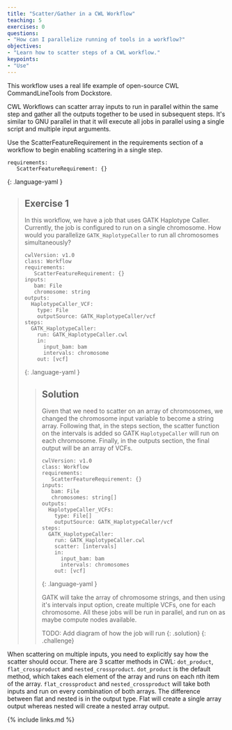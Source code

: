 ```yaml
---
title: "Scatter/Gather in a CWL Workflow"
teaching: 5
exercises: 0
questions:
- "How can I parallelize running of tools in a workflow?"
objectives:
- "Learn how to scatter steps of a CWL workflow."
keypoints:
- "Use"
---
```

This workflow uses a real life example of open-source CWL CommandLineTools from Dockstore.

CWL Workflows can scatter array inputs to run in parallel within the same step and gather all the outputs together to be used in subsequent steps. It's similar to GNU parallel in that it will execute all jobs in parallel using a single script and multiple input arguments.

Use the ScatterFeatureRequirement in the requirements section of a workflow to begin enabling scattering in a single step.

~~~
requirements:
   ScatterFeatureRequirement: {}
~~~
{: .language-yaml }

> ## Exercise 1
>
> In this workflow, we have a job that uses GATK Haplotype Caller.
> Currently, the job is configured to run on a single chromosome.
> How would you parallelize `GATK_HaplotypeCaller` to run all chromosomes simultaneously?
>
> ~~~
> cwlVersion: v1.0
> class: Workflow
> requirements:
>    ScatterFeatureRequirement: {}
> inputs:
>    bam: File
>    chromosome: string
> outputs:
>   HaplotypeCaller_VCF:
>     type: File
>     outputSource: GATK_HaplotypeCaller/vcf
> steps:
>   GATK_HaplotypeCaller:
>     run: GATK_HaplotypeCaller.cwl
>     in:
>       input_bam: bam
>       intervals: chromosome
>     out: [vcf]
> ~~~
> {: .language-yaml }
>
> > ## Solution
> > Given that we need to scatter on an array of chromosomes,
> > we changed the chromosome input variable to become a string array.
> > Following that, in the steps section, the scatter function on the intervals
> > is added so GATK `HaplotypeCaller` will run on each chromosome.
> > Finally, in the outputs section, the final output will be an array of VCFs.
> >
> > ~~~
> > cwlVersion: v1.0
> > class: Workflow
> > requirements:
> >    ScatterFeatureRequirement: {}
> > inputs:
> >    bam: File
> >    chromosomes: string[]
> > outputs:
> >   HaplotypeCaller_VCFs:
> >     type: File[]
> >     outputSource: GATK_HaplotypeCaller/vcf
> > steps:
> >   GATK_HaplotypeCaller:
> >     run: GATK_HaplotypeCaller.cwl
> >     scatter: [intervals]
> >     in:
> >       input_bam: bam
> >       intervals: chromosomes
> >     out: [vcf]
> > ~~~
> > {: .language-yaml }
> >
> > GATK will take the array of chromosome strings,
> > and then using it's intervals input option,
> > create multiple VCFs, one for each chromosome.
> > All these jobs will be run in parallel,
> > and run on as maybe compute nodes available.
> >
> > TODO: Add diagram of how the job will run
> {: .solution}
{: .challenge}

When scattering on multiple inputs,
you need to explicitly say how the scatter should occur.
There are 3 scatter methods in CWL:
`dot_product`, `flat_crossproduct` and `nested_crossproduct`.
`dot_product` is the default method,
which takes each element of the array and runs on each nth item of the array.
`flat_crossproduct` and `nested_crossproduct` will take both inputs and
run on every combination of both arrays.
The difference between flat and nested is in the output type.
Flat will create a single array output whereas
nested will create a nested array output.

{% include links.md %}
